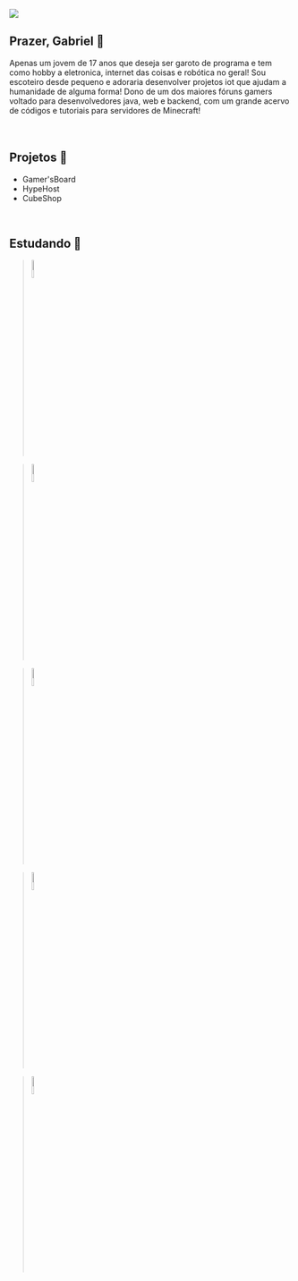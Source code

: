 ![](https://i.imgur.com/Y7PmRjd.png)

## Prazer, Gabriel 🪪
Apenas um jovem de 17 anos que deseja ser garoto de programa e tem como hobby a eletronica, internet das coisas e robótica no geral! Sou escoteiro desde pequeno e adoraria desenvolver projetos iot que ajudam a humanidade de alguma forma! Dono de um dos maiores fóruns gamers voltado para desenvolvedores java, web e backend, com um grande acervo de códigos e tutoriais para servidores de Minecraft!
<br>
<br>
<br>

## Projetos 🧪

- Gamer'sBoard
- HypeHost
- CubeShop
<br>

## Estudando 🔭
> <img src="https://i.imgur.com/JeZF0cc.png" width="9%" height="9%">

> <img src="https://i.imgur.com/8e6orNq.png" width="9%" height="9%">

> <img src="https://i.imgur.com/8e6orNq.png" width="9%" height="9%">

> <img src="https://i.imgur.com/8e6orNq.png" width="9%" height="9%">

> <img src="https://i.imgur.com/8e6orNq.png" width="9%" height="9%">
<!--
**ogabrielborges/ogabrielborges** is a ✨ _special_ ✨ repository because its `README.md` (this file) appears on your GitHub profile.

Here are some ideas to get you started:

- 🔭 I’m currently working on ...
- 🌱 I’m currently learning ...
- 👯 I’m looking to collaborate on ...
- 🤔 I’m looking for help with ...
- 💬 Ask me about ...
- 📫 How to reach me: ...
- 😄 Pronouns: ...
- ⚡ Fun fact: ...
-->

